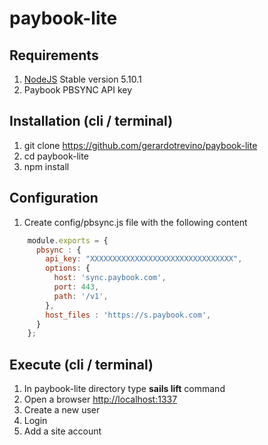 # paybook-lite

## Requirements
1. [NodeJS](https://nodejs.org/en/) Stable version 5.10.1
2. Paybook PBSYNC API key

## Installation (cli / terminal)
1. git clone https://github.com/gerardotrevino/paybook-lite
2. cd paybook-lite
3. npm install

## Configuration
1. Create config/pbsync.js file with the following content

```javascript
    module.exports = {
      pbsync : {
        api_key: "XXXXXXXXXXXXXXXXXXXXXXXXXXXXXXXX",
        options: {
          host: 'sync.paybook.com',
          port: 443,
          path: '/v1',
        },
        host_files : 'https://s.paybook.com',
      }
    };
```

## Execute (cli / terminal)
1. In paybook-lite directory type **sails lift** command
2. Open a browser [http://localhost:1337](http://localhost:1337/signup)
3. Create a new user
4. Login
5. Add a site account

